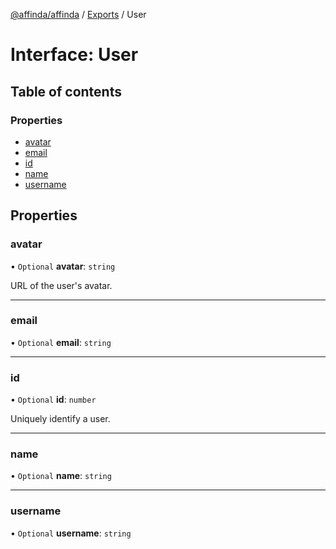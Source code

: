 [@affinda/affinda](../README.md) / [Exports](../modules.md) / User

# Interface: User

## Table of contents

### Properties

- [avatar](User.md#avatar)
- [email](User.md#email)
- [id](User.md#id)
- [name](User.md#name)
- [username](User.md#username)

## Properties

### avatar

• `Optional` **avatar**: `string`

URL of the user's avatar.

___

### email

• `Optional` **email**: `string`

___

### id

• `Optional` **id**: `number`

Uniquely identify a user.

___

### name

• `Optional` **name**: `string`

___

### username

• `Optional` **username**: `string`
